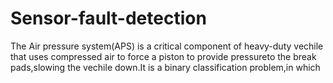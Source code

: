 # Sensor-fault-detection
The Air pressure system(APS) is a critical component of heavy-duty vechile that uses compressed air to force a piston to provide pressureto the break pads,slowing the vechile down.It is a binary classification problem,in which
